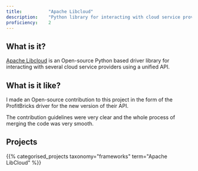```yaml
---
title: 			"Apache Libcloud"
description: 	"Python library for interacting with cloud service providers."
proficiency:	2
---
```


## What is it?
[Apache Libcloud](https://libcloud.apache.org/) is an Open-source Python based driver library for interacting with several cloud service providers using a unified API.

## What is it like?
I made an Open-source contribution to this project in the form of the ProfitBricks driver for the new version of their API. 

The contribution guidelines were very clear and the whole process of merging the code was very smooth.

## Projects
{{% categorised_projects taxonomy="frameworks" term="Apache LibCloud" %}}